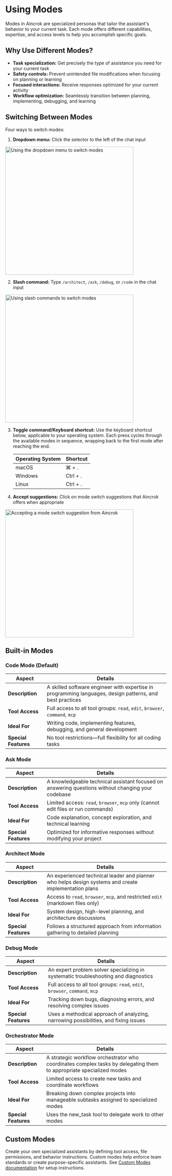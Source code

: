 # Using Modes

Modes in Aincrok are specialized personas that tailor the assistant's behavior to your current task. Each mode offers different capabilities, expertise, and access levels to help you accomplish specific goals.

## Why Use Different Modes?

- **Task specialization:** Get precisely the type of assistance you need for your current task
- **Safety controls:** Prevent unintended file modifications when focusing on planning or learning
- **Focused interactions:** Receive responses optimized for your current activity
- **Workflow optimization:** Seamlessly transition between planning, implementing, debugging, and learning

<YouTubeEmbed
  url="https://youtu.be/cS4vQfX528w"
  caption="Explaining the different modes in Aincrok"
/>

## Switching Between Modes

Four ways to switch modes:

1. **Dropdown menu:** Click the selector to the left of the chat input

 <img src="/img/modes/modes.png" alt="Using the dropdown menu to switch modes" width="400" />

2. **Slash command:** Type `/architect`, `/ask`, `/debug`, or `/code` in the chat input

 <img src="/img/modes/modes-1.png" alt="Using slash commands to switch modes" width="400" />

3. **Toggle command/Keyboard shortcut:** Use the keyboard shortcut below, applicable to your operating system. Each press cycles through the available modes in sequence, wrapping back to the first mode after reaching the end.

    | Operating System | Shortcut |
    | ---------------- | -------- |
    | macOS            | ⌘ + .    |
    | Windows          | Ctrl + . |
    | Linux            | Ctrl + . |

4. **Accept suggestions:** Click on mode switch suggestions that Aincrok offers when appropriate

 <img src="/img/modes/modes-2.png" alt="Accepting a mode switch suggestion from Aincrok" width="400" />

## Built-in Modes

### Code Mode (Default)

| Aspect               | Details                                                                                                  |
| -------------------- | -------------------------------------------------------------------------------------------------------- |
| **Description**      | A skilled software engineer with expertise in programming languages, design patterns, and best practices |
| **Tool Access**      | Full access to all tool groups: `read`, `edit`, `browser`, `command`, `mcp`                              |
| **Ideal For**        | Writing code, implementing features, debugging, and general development                                  |
| **Special Features** | No tool restrictions—full flexibility for all coding tasks                                               |

### Ask Mode

| Aspect               | Details                                                                                           |
| -------------------- | ------------------------------------------------------------------------------------------------- |
| **Description**      | A knowledgeable technical assistant focused on answering questions without changing your codebase |
| **Tool Access**      | Limited access: `read`, `browser`, `mcp` only (cannot edit files or run commands)                 |
| **Ideal For**        | Code explanation, concept exploration, and technical learning                                     |
| **Special Features** | Optimized for informative responses without modifying your project                                |

### Architect Mode

| Aspect               | Details                                                                                              |
| -------------------- | ---------------------------------------------------------------------------------------------------- |
| **Description**      | An experienced technical leader and planner who helps design systems and create implementation plans |
| **Tool Access**      | Access to `read`, `browser`, `mcp`, and restricted `edit` (markdown files only)                      |
| **Ideal For**        | System design, high-level planning, and architecture discussions                                     |
| **Special Features** | Follows a structured approach from information gathering to detailed planning                        |

### Debug Mode

| Aspect               | Details                                                                             |
| -------------------- | ----------------------------------------------------------------------------------- |
| **Description**      | An expert problem solver specializing in systematic troubleshooting and diagnostics |
| **Tool Access**      | Full access to all tool groups: `read`, `edit`, `browser`, `command`, `mcp`         |
| **Ideal For**        | Tracking down bugs, diagnosing errors, and resolving complex issues                 |
| **Special Features** | Uses a methodical approach of analyzing, narrowing possibilities, and fixing issues |

### Orchestrator Mode

| Aspect               | Details                                                                                                             |
| -------------------- | ------------------------------------------------------------------------------------------------------------------- |
| **Description**      | A strategic workflow orchestrator who coordinates complex tasks by delegating them to appropriate specialized modes |
| **Tool Access**      | Limited access to create new tasks and coordinate workflows                                                         |
| **Ideal For**        | Breaking down complex projects into manageable subtasks assigned to specialized modes                               |
| **Special Features** | Uses the new_task tool to delegate work to other modes                                                              |

## Custom Modes

Create your own specialized assistants by defining tool access, file permissions, and behavior instructions. Custom modes help enforce team standards or create purpose-specific assistants. See [Custom Modes documentation](/features/custom-modes) for setup instructions.
